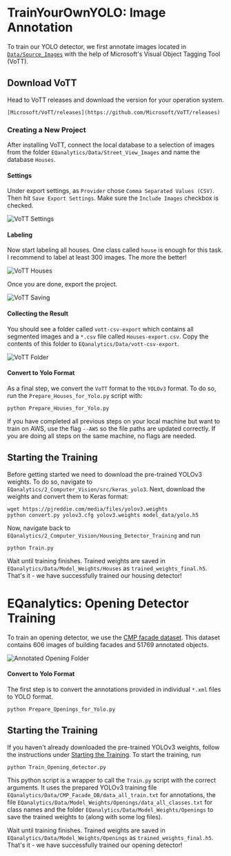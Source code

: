 # TrainYourOwnYOLO: Image Annotation
To train our YOLO detector, we first annotate images located in [`Data/Source_Images`](TrainYourOwnYOLO/Data/Source_Images) with the help of Microsoft's Visual Object Tagging Tool (VoTT).

## Download VoTT
Head to VoTT releases and download the version for your operation system.
```
[Microsoft/VoTT/releases](https://github.com/Microsoft/VoTT/releases)
```

### Creating a New Project
After installing VoTT, connect the local database to a selection of images from the folder `EQanalytics/Data/Street_View_Images` and name the database `Houses`.

#### Settings
Under export settings, as `Provider` chose `Comma Separated Values (CSV)`. Then hit `Save Export Settings`. Make sure the `Include Images` checkbox is checked.

![VoTT Settings](/2_Computer_Vision/Detector_Training/Screenshots/VoTT_Export_Settings.png)

#### Labeling
Now start labeling all houses. One class called `house` is enough for this task. I recommend to label at least 300 images. The more the better!

![VoTT Houses](/2_Computer_Vision/Detector_Training/Screenshots/VoTT_Houses.png)

 Once you are done, export the project. 
 
![VoTT Saving](/2_Computer_Vision/Detector_Training/Screenshots/VoTT_Save.jpg)

#### Collecting the Result
You should see a folder called `vott-csv-export` which contains all segmented images and a `*.csv` file called `Houses-export.csv`. Copy the contents of this folder to `EQanalytics/Data/vott-csv-export`. 

![VoTT Folder](/2_Computer_Vision/Detector_Training/Screenshots/VoTT_Export.png)

#### Convert to Yolo Format
As a final step, we convert the `VoTT` format to the `YOLOv3` format. To do so, run the `Prepare_Houses_for_Yolo.py` script with:

```
python Prepare_Houses_for_Yolo.py
```

If you have completed all previous steps on your local machine but want to train on AWS, use the flag `--AWS` so the file paths are updated correctly. If you are doing all steps on the same machine, no flags are needed. 

## Starting the Training

Before getting started we need to download the pre-trained YOLOv3 weights. To do so, navigate to `EQanalytics/2_Computer_Vision/src/keras_yolo3`. Next, download the weights and convert them to Keras format:

```
wget https://pjreddie.com/media/files/yolov3.weights
python convert.py yolov3.cfg yolov3.weights model_data/yolo.h5
```
Now, navigate back to `EQanalytics/2_Computer_Vision/Housing_Detector_Training` and run

```
python Train.py
```
Wait until training finishes. Trained weights are saved in `EQanalytics/Data/Model_Weights/Houses` as `trained_weights_final.h5`. That's it - we have successfully trained our housing detector!

# EQanalytics: Opening Detector Training
To train an opening detector, we use the [CMP facade dataset](http://cmp.felk.cvut.cz/~tylecr1/facade/). This dataset contains 606 images of building facades and 51769 annotated objects. 

![Annotated Opening Folder](/2_Computer_Vision/Detector_Training/Screenshots/Opening.jpg)

#### Convert to Yolo Format
The first step is to convert the annotations provided in individual `*.xml` files to YOLO format.

```
python Prepare_Openings_for_Yolo.py
```
## Starting the Training
If you haven't already downloaded the pre-trained YOLOv3 weights, follow the instructions under [Starting the Training](#Starting-the-Training). To start the training, run

```
python Train_Opening_detector.py
```

This python script is a wrapper to call the `Train.py` script with the correct arguments. It uses the prepared YOLOv3 training file `EQanalytics/Data/CMP_Facade_DB/data_all_train.txt` for annotations, the file `EQanalytics/Data/Model_Weights/Openings/data_all_classes.txt` for class names and the folder `EQanalytics/Data/Model_Weights/Openings` to save the trained weights to (along with some log files). 

Wait until training finishes. Trained weights are saved in `EQanalytics/Data/Model_Weights/Openings` as `trained_weights_final.h5`. That's it - we have successfully trained our opening detector!